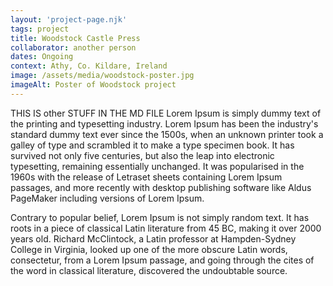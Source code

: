 ```yaml
---
layout: 'project-page.njk'
tags: project
title: Woodstock Castle Press
collaborator: another person
dates: Ongoing
context: Athy, Co. Kildare, Ireland
image: /assets/media/woodstock-poster.jpg
imageAlt: Poster of Woodstock project
---
```


<p>
THIS IS other STUFF IN THE MD FILE
Lorem Ipsum is simply dummy text of the printing and
    typesetting industry. Lorem Ipsum has been the
    industry's standard dummy text ever since the 1500s,
    when an unknown printer took a galley of type and
    scrambled it to make a type specimen book. It has
    survived not only five centuries, but also the leap
    into electronic typesetting, remaining essentially
    unchanged. It was popularised in the 1960s with the
    release of Letraset sheets containing Lorem Ipsum
    passages, and more recently with desktop publishing
    software like Aldus PageMaker including versions of
    Lorem Ipsum.
</p>
<p>
    Contrary to popular belief, Lorem Ipsum is not
    simply random text. It has roots in a piece of
    classical Latin literature from 45 BC, making
    it over 2000 years old. Richard McClintock, a
    Latin professor at Hampden-Sydney College in
    Virginia, looked up one of the more obscure
    Latin words, consectetur, from a Lorem Ipsum
    passage, and going through the cites of the
    word in classical literature, discovered the
    undoubtable source.
</p>